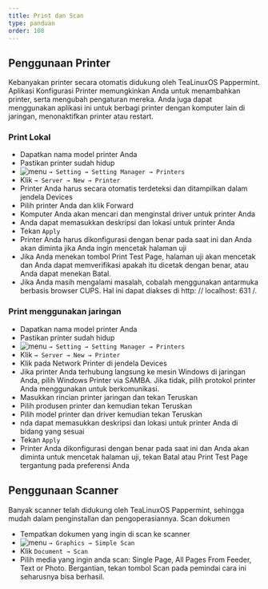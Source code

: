 ```yaml
---
title: Print dan Scan
type: panduan
order: 108
---
```


## Penggunaan Printer

 Kebanyakan printer secara otomatis didukung oleh TeaLinuxOS Pappermint. Aplikasi Konfigurasi Printer memungkinkan Anda untuk menambahkan printer, serta mengubah pengaturan mereka. Anda juga dapat menggunakan aplikasi ini untuk berbagi printer dengan komputer lain di jaringan, menonaktifkan printer atau restart.

### Print Lokal

-    Dapatkan nama model printer Anda
-    Pastikan printer sudah hidup
-    ![menu](https://cloud.githubusercontent.com/assets/26142091/23577576/a90a1a1c-00f5-11e7-86ec-d4bc4d831a13.png)
 `→ Setting → Setting Manager → Printers`
-    Klik `→ Server → New → Printer`
-    Printer Anda harus secara otomatis terdeteksi dan ditampilkan dalam jendela Devices
-    Pilih printer Anda dan klik Forward
-    Komputer Anda akan mencari dan menginstal driver untuk printer Anda
-    Anda dapat memasukkan deskripsi dan lokasi untuk printer Anda
-    Tekan `Apply`
-    Printer Anda harus dikonfigurasi dengan benar pada saat ini dan Anda akan diminta jika Anda ingin mencetak halaman uji
-    Jika Anda menekan tombol Print Test Page, halaman uji akan mencetak dan Anda dapat memverifikasi apakah itu dicetak dengan benar, atau Anda dapat menekan Batal.
-    Jika Anda masih mengalami masalah, cobalah menggunakan antarmuka berbasis browser CUPS. Hal ini dapat diakses di http: // localhost: 631 /.

### Print menggunakan jaringan

-    Dapatkan nama model printer Anda
-    Pastikan printer sudah hidup
-   ![menu](https://cloud.githubusercontent.com/assets/26142091/23577576/a90a1a1c-00f5-11e7-86ec-d4bc4d831a13.png)
 `→ Setting → Setting Manager → Printers`
-    Klik `→ Server → New → Printer`
-    Klik pada Network Printer di jendela Devices
-    Jika printer Anda terhubung langsung ke mesin Windows di jaringan Anda, pilih Windows Printer via SAMBA. Jika tidak, pilih protokol printer Anda menggunakan untuk berkomunikasi.
-    Masukkan rincian printer jaringan dan tekan Teruskan
-    Pilih produsen printer dan kemudian tekan Teruskan
-    Pilih model printer dan driver kemudian tekan Teruskan
-    nda dapat memasukkan deskripsi dan lokasi untuk printer Anda di bidang yang sesuai
-    Tekan `Apply`
-    Printer Anda dikonfigurasi dengan benar pada saat ini dan Anda akan diminta untuk mencetak halaman uji, tekan Batal atau Print Test Page tergantung pada preferensi Anda

## Penggunaan Scanner

 Banyak scanner telah didukung oleh TeaLinuxOS Pappermint, sehingga mudah dalam penginstallan dan pengoperasiannya.
Scan dokumen

-    Tempatkan dokumen yang ingin di scan ke scanner
-  ![menu](https://cloud.githubusercontent.com/assets/26142091/23577576/a90a1a1c-00f5-11e7-86ec-d4bc4d831a13.png)
  `→ Graphics → Simple Scan`
-    Klik `Document → Scan`
-    Pilih media yang ingin anda scan: Single Page, All Pages From Feeder, Text or Photo. Bergantian, tekan tombol Scan pada pemindai cara ini seharusnya bisa berhasil.









